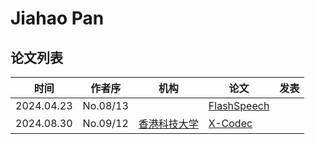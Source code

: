 # Jiahao Pan

## 论文列表

| 时间 | 作者序 | 机构 | 论文 | 发表 |
|:-:|:-:|---|---|---|
| 2024.04.23 | No.08/13 |  | [FlashSpeech](../Models/Diffusion/2024.04.23_FlashSpeech.md) |
| 2024.08.30 | No.09/12 | [香港科技大学](../Institutions/CHN-HKUST_香港科技大学.md) | [X-Codec](../Models/Speech_Neural_Codec/2024.08.30_X-Codec.md) |